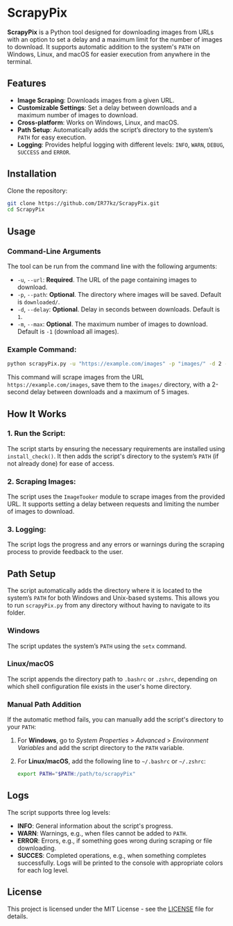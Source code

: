 # ScrapyPix

**ScrapyPix** is a Python tool designed for downloading images from URLs with an option to set a delay and a maximum limit for the number of images to download. It supports automatic addition to the system's `PATH` on Windows, Linux, and macOS for easier execution from anywhere in the terminal.

## Features

- **Image Scraping**: Downloads images from a given URL.
- **Customizable Settings**: Set a delay between downloads and a maximum number of images to download.
- **Cross-platform**: Works on Windows, Linux, and macOS.
- **Path Setup**: Automatically adds the script’s directory to the system’s `PATH` for easy execution.
- **Logging**: Provides helpful logging with different levels: `INFO`, `WARN`, `DEBUG`, `SUCCESS` and `ERROR`.

## Installation

Clone the repository:

   ```bash
   git clone https://github.com/IR77kz/ScrapyPix.git
   cd ScrapyPix
   ```

## Usage

### Command-Line Arguments

The tool can be run from the command line with the following arguments:

- `-u`, `--url`: **Required**. The URL of the page containing images to download.
- `-p`, `--path`: **Optional**. The directory where images will be saved. Default is `downloaded/`.
- `-d`, `--delay`: **Optional**. Delay in seconds between downloads. Default is `1`.
- `-m`, `--max`: **Optional**. The maximum number of images to download. Default is `-1` (download all images).

### Example Command:

```bash
python scrapyPix.py -u "https://example.com/images" -p "images/" -d 2 -m 5
```

This command will scrape images from the URL `https://example.com/images`, save them to the `images/` directory, with a 2-second delay between downloads and a maximum of 5 images.

## How It Works

### 1. **Run the Script**:
The script starts by ensuring the necessary requirements are installed using `install_check()`. It then adds the script's directory to the system’s `PATH` (if not already done) for ease of access.

### 2. **Scraping Images**:
The script uses the `ImageTooker` module to scrape images from the provided URL. It supports setting a delay between requests and limiting the number of images to download.

### 3. **Logging**:
The script logs the progress and any errors or warnings during the scraping process to provide feedback to the user.

## Path Setup

The script automatically adds the directory where it is located to the system’s `PATH` for both Windows and Unix-based systems. This allows you to run `scrapyPix.py` from any directory without having to navigate to its folder. 

### Windows

The script updates the system’s `PATH` using the `setx` command.

### Linux/macOS

The script appends the directory path to `.bashrc` or `.zshrc`, depending on which shell configuration file exists in the user's home directory.

### Manual Path Addition

If the automatic method fails, you can manually add the script's directory to your `PATH`:

1. For **Windows**, go to *System Properties* > *Advanced* > *Environment Variables* and add the script directory to the `PATH` variable.
2. For **Linux/macOS**, add the following line to `~/.bashrc` or `~/.zshrc`:

   ```bash
   export PATH="$PATH:/path/to/scrapyPix"
   ```

## Logs

The script supports three log levels:

- **INFO**: General information about the script's progress.
- **WARN**: Warnings, e.g., when files cannot be added to `PATH`.
- **ERROR**: Errors, e.g., if something goes wrong during scraping or file downloading.
- **SUCCES**: Completed operations, e.g., when something completes successfully.
Logs will be printed to the console with appropriate colors for each log level.

## License

This project is licensed under the MIT License - see the [LICENSE](LICENSE) file for details.
